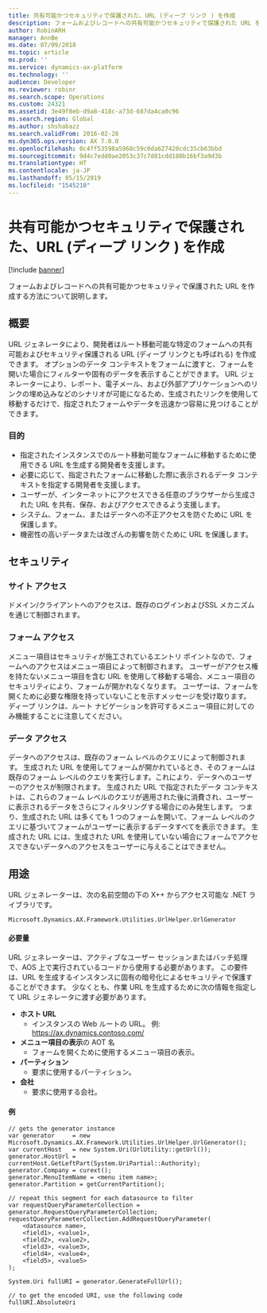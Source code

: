 ```yaml
---
title: 共有可能かつセキュリティで保護された、URL (ディープ リンク ) を作成
description: フォームおよびレコードへの共有可能かつセキュリティで保護された URL を作成する方法について説明します。
author: RobinARH
manager: AnnBe
ms.date: 07/09/2018
ms.topic: article
ms.prod: ''
ms.service: dynamics-ax-platform
ms.technology: ''
audience: Developer
ms.reviewer: robinr
ms.search.scope: Operations
ms.custom: 24321
ms.assetid: 3e49f8eb-d9a8-418c-a73d-687da4ca0c96
ms.search.region: Global
ms.author: shshabazz
ms.search.validFrom: 2016-02-28
ms.dyn365.ops.version: AX 7.0.0
ms.openlocfilehash: 0c4ff53598a5968c59c0da627420cdc35cb63bbd
ms.sourcegitcommit: 9d4c7edd0ae2053c37c7d81cdd180b16bf3a9d3b
ms.translationtype: HT
ms.contentlocale: ja-JP
ms.lasthandoff: 05/15/2019
ms.locfileid: "1545210"
---
```

# <a name="create-shareable-secured-urls-deep-links"></a>共有可能かつセキュリティで保護された、URL (ディープ リンク ) を作成

[!include [banner](../includes/banner.md)]

フォームおよびレコードへの共有可能かつセキュリティで保護された URL を作成する方法について説明します。

<a name="overview"></a>概要
--------

URL ジェネレータにより、開発者はルート移動可能な特定のフォームへの共有可能およびセキュリティ保護される URL (ディープ リンクとも呼ばれる) を作成できます。 オプションのデータ コンテキストをフォームに渡すと、フォームを開いた場合にフィルターや固有のデータを表示することができます。 URL ジェネレーターにより、レポート、電子メール、および外部アプリケーションへのリンクの埋め込みなどのシナリオが可能になるため、生成されたリンクを使用して移動するだけで、指定されたフォームやデータを迅速かつ容易に見つけることができます。

### <a name="purpose"></a>目的

-   指定されたインスタンスでのルート移動可能なフォームに移動するために使用できる URL を生成する開発者を支援します。
-   必要に応じて、指定されたフォームに移動した際に表示されるデータ コンテキストを指定する開発者を支援します。
-   ユーザーが、インターネットにアクセスできる任意のブラウザーから生成された URL を共有、保存、およびアクセスできるよう支援します。
-   システム、フォーム、またはデータへの不正アクセスを防ぐために URL を保護します。
-   機密性の高いデータまたは改ざんの影響を防ぐために URL を保護します。

## <a name="security"></a>セキュリティ
### <a name="site-access"></a>サイト アクセス

ドメイン/クライアントへのアクセスは、既存のログインおよびSSL メカニズムを通じて制御されます。

### <a name="form-access"></a>フォーム アクセス
メニュー項目はセキュリティが施工されているエントリ ポイントなので、フォームへのアクセスはメニュー項目によって制御されます。 ユーザーがアクセス権を持たないメニュー項目を含む URL を使用して移動する場合、メニュー項目のセキュリティにより、フォームが開かれなくなります。 ユーザーは、フォームを開くために必要な権限を持っていないことを示すメッセージを受け取ります。 ディープ リンクは、ルート ナビゲーションを許可するメニュー項目に対してのみ機能することに注意してください。

### <a name="data-access"></a>データ アクセス

データへのアクセスは、既存のフォーム レベルのクエリによって制御されます。 生成された URL を使用してフォームが開かれているとき、そのフォームは既存のフォーム レベルのクエリを実行します。これにより、データへのユーザーのアクセスが制限されます。 生成された URL で指定されたデータ コンテキストは、これらのフォーム レベルのクエリが適用された後に消費され、ユーザーに表示されるデータをさらにフィルタリングする場合にのみ発生します。 つまり、生成された URL は多くても 1 つのフォームを開いて、フォーム レベルのクエリに基づいてフォームがユーザーに表示するデータすべてを表示できます。 生成された URL には、生成された URL を使用していない場合にフォームでアクセスできないデータへのアクセスをユーザーに与えることはできません。

## <a name="usage"></a>用途
URL ジェネレーターは、次の名前空間の下の X++ からアクセス可能な .NET ライブラリです。

    Microsoft.Dynamics.AX.Framework.Utilities.UrlHelper.UrlGenerator

#### <a name="requirements"></a>必要量

URL ジェネレーターは、アクティブなユーザー セッションまたはバッチ処理で、AOS 上で実行されているコードから使用する必要があります。 この要件は、URL を生成するインスタンスに固有の暗号化によるセキュリティで保護することができます。 少なくとも、作業 URL を生成するために次の情報を指定して URL ジェネレータに渡す必要があります。

-   **ホスト URL**
    -   インスタンスの Web ルートの URL。 例: https://ax.dynamics.contoso.com/
-   **メニュー項目の表示**の AOT 名
    -   フォームを開くために使用するメニュー項目の表示。
-   **パーティション**
    -   要求に使用するパーティション。
-   **会社**
    -   要求に使用する会社。

#### <a name="example"></a>例

```
// gets the generator instance
var generator     = new Microsoft.Dynamics.AX.Framework.Utilities.UrlHelper.UrlGenerator();
var currentHost   = new System.Uri(UrlUtility::getUrl());
generator.HostUrl = currentHost.GetLeftPart(System.UriPartial::Authority);
generator.Company = curext();
generator.MenuItemName = <menu item name>;
generator.Partition = getCurrentPartition(); 

// repeat this segment for each datasource to filter
var requestQueryParameterCollection = generator.RequestQueryParameterCollection;
requestQueryParameterCollection.AddRequestQueryParameter(
    <datasource name>,
    <field1>, <value1>,
    <field2>, <value2>,
    <field3>, <value3>,
    <field4>, <value4>,
    <field5>, <value5>
);

System.Uri fullURI = generator.GenerateFullUrl();

// to get the encoded URI, use the following code
fullURI.AbsoluteUri
```



